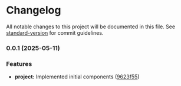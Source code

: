 # Changelog

All notable changes to this project will be documented in this file. See [standard-version](https://github.com/conventional-changelog/standard-version) for commit guidelines.

### 0.0.1 (2025-05-11)

### Features

- **project:** Implemented initial components ([9623f55](https://github.com/kanakamedala-rajesh/vs-components/commit/9623f55245ecb344f563c82e5ee4d691ec290dd5))
